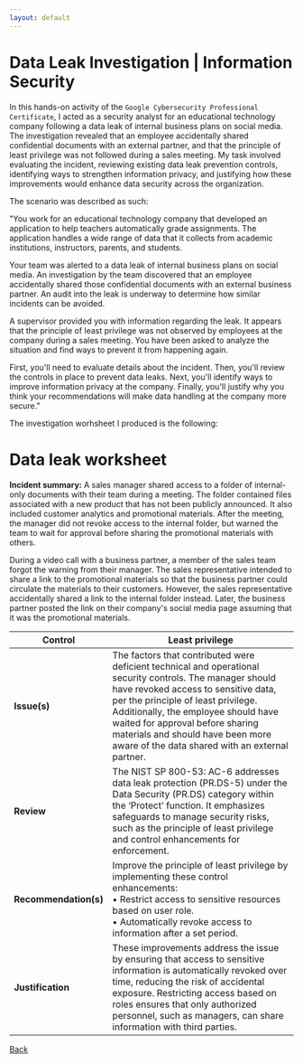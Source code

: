 ```yaml
---
layout: default
---
```


# Data Leak Investigation | Information Security

In this hands-on activity of the `Google Cybersecurity Professional Certificate`, I acted as a security analyst for an educational technology company following a data leak of internal business plans on social media. The investigation revealed that an employee accidentally shared confidential documents with an external partner, and that the principle of least privilege was not followed during a sales meeting. My task involved evaluating the incident, reviewing existing data leak prevention controls, identifying ways to strengthen information privacy, and justifying how these improvements would enhance data security across the organization.

The scenario was described as such: 

"You work for an educational technology company that developed an application to help teachers automatically grade assignments. The application handles a wide range of data that it collects from academic institutions, instructors, parents, and students.

Your team was alerted to a data leak of internal business plans on social media. An investigation by the team discovered that an employee accidentally shared those confidential documents with an external business partner. An audit into the leak is underway to determine how similar incidents can be avoided.

A supervisor provided you with information regarding the leak. It appears that the principle of least privilege was not observed by employees at the company during a sales meeting. You have been asked to analyze the situation and find ways to prevent it from happening again.

First, you'll need to evaluate details about the incident. Then, you'll review the controls in place to prevent data leaks. Next, you'll identify ways to improve information privacy at the company. Finally, you'll justify why you think your recommendations will make data handling at the company more secure."

The investigation worhsheet I produced is the following: 

# Data leak worksheet

**Incident summary:** A sales manager shared access to a folder of internal-only documents with their team during a meeting. The folder contained files associated with a new product that has not been publicly announced. It also included customer analytics and promotional materials. After the meeting, the manager did not revoke access to the internal folder, but warned the team to wait for approval before sharing the promotional materials with others.

During a video call with a business partner, a member of the sales team forgot the warning from their manager. The sales representative intended to share a link to the promotional materials so that the business partner could circulate the materials to their customers. However, the sales representative accidentally shared a link to the internal folder instead. Later, the business partner posted the link on their company's social media page assuming that it was the promotional materials.

| **Control**                   | **Least privilege**                                                                                                                                                                                                                                                                                                                                                           |
|-------------------------------|----------------------------------------------------------------------------------------------------------------------------------------------------------------------------------------------------------------------------------------------------------------------------------------------------------------------------------------------------------------------------------|
| **Issue(s)**                  | The factors that contributed were deficient technical and operational security controls. The manager should have revoked access to sensitive data, per the principle of least privilege. Additionally, the employee should have waited for approval before sharing materials and should have been more aware of the data shared with an external partner. |
| **Review**                    | The NIST SP 800-53: AC-6 addresses data leak protection (PR.DS-5) under the Data Security (PR.DS) category within the ‘Protect’ function. It emphasizes safeguards to manage security risks, such as the principle of least privilege and control enhancements for enforcement.                                                              |
| **Recommendation(s)**         | Improve the principle of least privilege by implementing these control enhancements: <br>• Restrict access to sensitive resources based on user role. <br>• Automatically revoke access to information after a set period.                                                                                                               |
| **Justification**             | These improvements address the issue by ensuring that access to sensitive information is automatically revoked over time, reducing the risk of accidental exposure. Restricting access based on roles ensures that only authorized personnel, such as managers, can share information with third parties.                                |

[Back](./)
